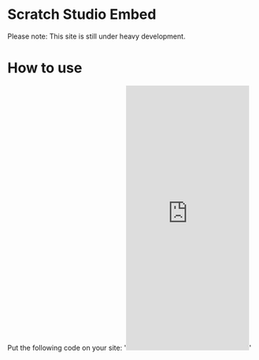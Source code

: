 # Scratch Studio Embed
Please note: This site is still under heavy development.
# How to use
Put the following code on your site:
'<iframe src="https://accio1.github.io/SSE/#STUDIO ID HERE" style="width: 250px; height: 538.5px; border: none"></iframe>'
